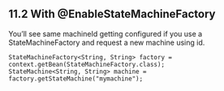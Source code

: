 ## 11.2 With @EnableStateMachineFactory

You’ll see same machineId getting configured if you use a StateMachineFactory and request a new machine using id.

```
StateMachineFactory<String, String> factory = context.getBean(StateMachineFactory.class);
StateMachine<String, String> machine = factory.getStateMachine("mymachine");
```